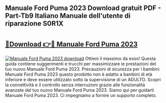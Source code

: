 ## Manuale Ford Puma 2023 Download gratuit PDF - Part-Tb9 Italiano Manuale dell'utente di riparazione S0R1X

# <h2><a href="http://dfcyfok.blite.top/?on=Manuale+Ford+Puma+2023">🔗Download 👉🔴 Manuale Ford Puma 2023</a></h2>

[![Manuale Ford Puma 2023 download](https://i.imgur.com/lujVjoI.png)](http://dfcyfok.blite.top/?on=Manuale+Ford+Puma+2023)
Ottieni il massimo da esso! Questa guida contiene suggerimenti e trucchi per massimizzare le prestazioni del tuo nuovo Manuale Ford Puma 2023. Precauzioni di sicurezza per i bambini Manuale Ford Puma 2023 questo prodotto non è adatto a bambini di età inferiore e deve essere utilizzato sotto la supervisione di un ADULTO. Scopri la connettività e il controllo senza interruzioni grazie alle funzionalità avanzate del tuo nuovo Manuale Ford Puma 2023. Siamo qui per guidarti Manuale Ford Puma 2023. Ci impegniamo a fornire un supporto completo.
